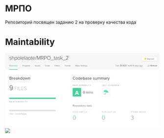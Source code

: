 # МРПО
Репозиторий посвящен заданию 2 на проверку качества кода
# **Maintability** 
![alt text](https://github.com/shpolelaote/MRPO_task_2/blob/main/maintability.png?raw=true)
<a href="https://geo-viz.com/wp-content/uploads/2021/08/software-maintenance.jpg"><img src="[https://asciinema.org/a/664965.svg](https://geo-viz.com/wp-content/uploads/2021/08/software-maintenance.jpg)" /></a>
